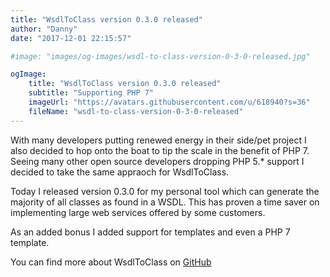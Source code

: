 ```yaml
---
title: "WsdlToClass version 0.3.0 released"
author: "Danny"
date: "2017-12-01 22:15:57"

#image: "images/og-images/wsdl-to-class-version-0-3-0-released.jpg"

ogImage:
    title: "WsdlToClass version 0.3.0 released"
    subtitle: "Supporting PHP 7"
    imageUrl: "https://avatars.githubusercontent.com/u/618940?s=36"
    fileName: "wsdl-to-class-version-0-3-0-released"
---
```

With many developers putting renewed energy in their side/pet project I also decided to hop onto the boat to tip the scale in the benefit of PHP 7. Seeing many other open source developers dropping PHP 5.* support I decided to take the same appraoch for WsdlToClass.

Today I released version 0.3.0 for my personal tool which can generate the majority of all classes as found in a WSDL. This has proven a time saver on implementing large web services offered by some customers.

As an added bonus I added support for templates and even a PHP 7 template.

You can find more about WsdlToClass on [GitHub](https://github.com/DannyvdSluijs/WsdlToClass)  